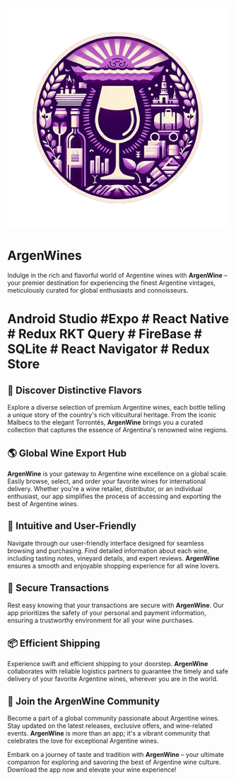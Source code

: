 # ![ArgenWine Logo](/assets/logoPng.png)
# ArgenWines

Indulge in the rich and flavorful world of Argentine wines with **ArgenWine** – your premier destination for experiencing the finest Argentine vintages, meticulously curated for global enthusiasts and connoisseurs.

# Android Studio #Expo # React Native # Redux RKT Query # FireBase # SQLite # React Navigator # Redux Store

## 🍇 Discover Distinctive Flavors
Explore a diverse selection of premium Argentine wines, each bottle telling a unique story of the country's rich viticultural heritage. From the iconic Malbecs to the elegant Torrontés, **ArgenWine** brings you a curated collection that captures the essence of Argentina's renowned wine regions.

## 🌎 Global Wine Export Hub
**ArgenWine** is your gateway to Argentine wine excellence on a global scale. Easily browse, select, and order your favorite wines for international delivery. Whether you're a wine retailer, distributor, or an individual enthusiast, our app simplifies the process of accessing and exporting the best of Argentine wines.

## 📱 Intuitive and User-Friendly
Navigate through our user-friendly interface designed for seamless browsing and purchasing. Find detailed information about each wine, including tasting notes, vineyard details, and expert reviews. **ArgenWine** ensures a smooth and enjoyable shopping experience for all wine lovers.

## 🔐 Secure Transactions
Rest easy knowing that your transactions are secure with **ArgenWine**. Our app prioritizes the safety of your personal and payment information, ensuring a trustworthy environment for all your wine purchases.

## 📦 Efficient Shipping
Experience swift and efficient shipping to your doorstep. **ArgenWine** collaborates with reliable logistics partners to guarantee the timely and safe delivery of your favorite Argentine wines, wherever you are in the world.

## 🎉 Join the ArgenWine Community
Become a part of a global community passionate about Argentine wines. Stay updated on the latest releases, exclusive offers, and wine-related events. **ArgenWine** is more than an app; it's a vibrant community that celebrates the love for exceptional Argentine wines.

Embark on a journey of taste and tradition with **ArgenWine** – your ultimate companion for exploring and savoring the best of Argentine wine culture. Download the app now and elevate your wine experience!
